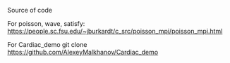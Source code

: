Source of code

For poisson, wave, satisfy:
https://people.sc.fsu.edu/~jburkardt/c_src/poisson_mpi/poisson_mpi.html

For Cardiac_demo
git clone https://github.com/AlexeyMalkhanov/Cardiac_demo
